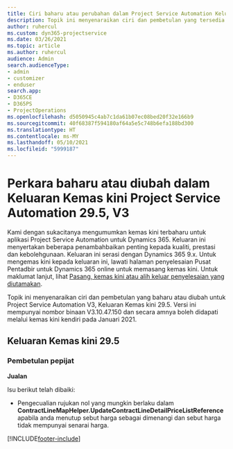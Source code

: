 ```yaml
---
title: Ciri baharu atau perubahan dalam Project Service Automation Keluaran Kemas Kini 29.5 Hotfix, V3
description: Topik ini menyenaraikan ciri dan pembetulan yang tersedia dalam Project Service Automation Keluaran Kemas kini 29.5 Hotfix, V3.
author: ruhercul
ms.custom: dyn365-projectservice
ms.date: 03/26/2021
ms.topic: article
ms.author: ruhercul
audience: Admin
search.audienceType:
- admin
- customizer
- enduser
search.app:
- D365CE
- D365PS
- ProjectOperations
ms.openlocfilehash: d5050945c4ab7c1da61b07ec08bed20f32e166b9
ms.sourcegitcommit: 40f68387f594180af64a5e5c748b6efa188bd300
ms.translationtype: HT
ms.contentlocale: ms-MY
ms.lasthandoff: 05/10/2021
ms.locfileid: "5999187"
---
```

# <a name="whats-new-or-changed-in-project-service-automation-update-release-295-v3"></a>Perkara baharu atau diubah dalam Keluaran Kemas kini Project Service Automation 29.5, V3

Kami dengan sukacitanya mengumumkan kemas kini terbaharu untuk aplikasi Project Service Automation untuk Dynamics 365. Keluaran ini menyertakan beberapa penambahbaikan penting kepada kualiti, prestasi dan kebolehgunaan. Keluaran ini serasi dengan Dynamics 365 9.x. Untuk mengemas kini kepada keluaran ini, lawati halaman penyelesaian Pusat Pentadbir untuk Dynamics 365 online untuk memasang kemas kini. Untuk maklumat lanjut, lihat [Pasang, kemas kini atau alih keluar penyelesaian yang diutamakan](/power-platform/admin/install-remove-preferred-solution.md).

Topik ini menyenaraikan ciri dan pembetulan yang baharu atau diubah untuk Project Service Automation V3, Keluaran Kemas kini 29.5. Versi ini mempunyai nombor binaan V3.10.47.150 dan secara amnya boleh didapati melalui kemas kini kendiri pada Januari 2021.

## <a name="update-release-295"></a>Keluaran Kemas kini 29.5

### <a name="bug-fixes"></a>Pembetulan pepijat


**Jualan**

Isu berikut telah dibaiki:

- Pengecualian rujukan nol yang mungkin berlaku dalam **ContractLineMapHelper.UpdateContractLineDetailPriceListReference** apabila anda menutup sebut harga sebagai dimenangi dan sebut harga tidak mempunyai senarai harga.


[!INCLUDE[footer-include](../includes/footer-banner.md)]
